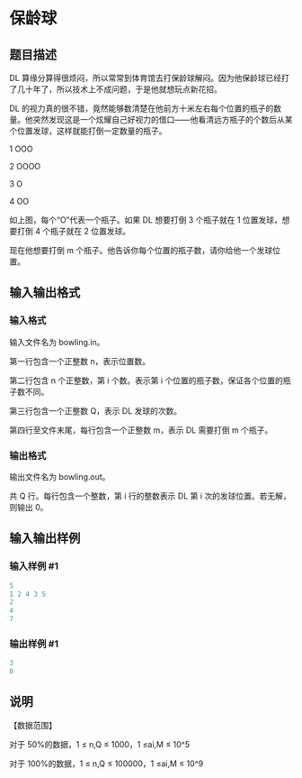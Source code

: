 # 保龄球

## 题目描述

DL 算缘分算得很烦闷，所以常常到体育馆去打保龄球解闷。因为他保龄球已经打了几十年了，所以技术上不成问题，于是他就想玩点新花招。

DL 的视力真的很不错，竟然能够数清楚在他前方十米左右每个位置的瓶子的数量。他突然发现这是一个炫耀自己好视力的借口——他看清远方瓶子的个数后从某个位置发球，这样就能打倒一定数量的瓶子。

1 OOO

2 OOOO

3 O

4 OO

如上图，每个“O”代表一个瓶子。如果 DL 想要打倒 3 个瓶子就在 1 位置发球，想要打倒 4 个瓶子就在 2 位置发球。

现在他想要打倒 m 个瓶子。他告诉你每个位置的瓶子数，请你给他一个发球位置。

## 输入输出格式

### 输入格式

输入文件名为 bowling.in。

第一行包含一个正整数 n，表示位置数。

第二行包含 n 个正整数，第 i 个数。表示第 i 个位置的瓶子数，保证各个位置的瓶子数不同。

第三行包含一个正整数 Q，表示 DL 发球的次数。

第四行至文件末尾，每行包含一个正整数 m，表示 DL 需要打倒 m 个瓶子。

### 输出格式

输出文件名为 bowling.out。

共 Q 行。每行包含一个整数，第 i 行的整数表示 DL 第 i 次的发球位置。若无解，则输出 0。

## 输入输出样例

### 输入样例 #1

```cpp
5
1 2 4 3 5
2
4
7

```
### 输出样例 #1

```cpp
3
0

```
## 说明

【数据范围】

对于 50%的数据，1 ≤ n,Q ≤ 1000，1 ≤ai,M ≤ 10^5

对于 100%的数据，1 ≤ n,Q ≤ 100000，1 ≤ai,M ≤ 10^9

